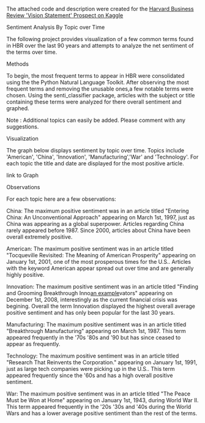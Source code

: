 The attached code and description were created for the [Harvard Business Review 'Vision Statement' Prospect on Kaggle](https://www.kaggle.com/c/harvard-business-review-vision-statement-prospect/prospector)









Sentiment Analysis By Topic over Time

The following project provides visualization of a few common terms found in HBR over the last 90 years and attempts to analyze the net sentiment of the terms over time.

Methods

To begin, the most frequent terms to appear in HBR were consolidated using the the Python Natural Language Toolkit. After observing the most frequent terms and removing the unusable ones,a few notable terms were chosen. Using the senti_classifier package, articles with the subject or title containing these terms were analyzed for there overall sentiment and graphed.

Note : Additional topics can easily be added. Please comment with any suggestions.

Visualization

The graph below displays sentiment by topic over time. Topics include 'American', 'China', 'Innovation', 'Manufacturing','War' and 'Technology'. For each topic the title and date are displayed for the most positive article.

link to Graph 

Observations

For each topic here are a few observations:

China: The maximum positive sentiment was in an article titled "Entering China: An Unconventional Approach" appearing on March 1st, 1997, just as China was appearing as a global superpower. Articles regarding China rarely appeared before 1987. Since 2000, articles about China have been overall extremely positive.

American: The maximum positive sentiment was in an article titled "Tocqueville Revisited: The Meaning of American Prosperity" appearing on January 1st, 2001, one of the most prosperous times for the U.S.. Articles with the keyword American appear spread out over time and are generally highly positive.

Innovation: The maximum positive sentiment was in an article titled "Finding and Grooming Breakthrough Inno[an example](http://example.com/ "Title")vators" appearing on December 1st, 2008, interestingly as the current financial crisis was begining. Overall the term Innovation displayed the highest overall average positive sentiment and has only been popular for the last 30 years.

Manufacturing: The maximum positive sentiment was in an article titled "Breakthrough Manufacturing" appearing on March 1st, 1987. This term appeared frequently in the '70s '80s and '90 but has since ceased to appear as frequently.

Technology: The maximum positive sentiment was in an article titled "Research That Reinvents the Corporation." appearing on January 1st, 1991, just as large tech companies were picking up in the U.S.. This term appeared frequently since the '60s and has a high overall positive sentiment.

War: The maximum positive sentiment was in an article titled "The Peace Must be Won at Home" appearing on January 1st, 1943, during World War II. This term appeared frequently in the '20s '30s and '40s during the World Wars and has a lower average positive sentiment than the rest of the terms.